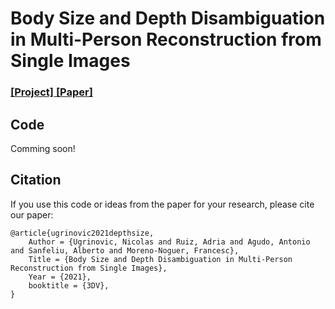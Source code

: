 # Body Size and Depth Disambiguation in Multi-Person Reconstruction from Single Images

### [[Project]](http://www.iri.upc.edu/people/nugrinovic/depthsize/index.html)[ [Paper]](http://www.iri.upc.edu/people/nugrinovic/depthsize/paper.pdf) 

## Code
Comming soon!

## Citation
If you use this code or ideas from the paper for your research, please cite our paper:
```
@article{ugrinovic2021depthsize,
    Author = {Ugrinovic, Nicolas and Ruiz, Adria and Agudo, Antonio and Sanfeliu, Alberto and Moreno-Noguer, Francesc},
    Title = {Body Size and Depth Disambiguation in Multi-Person Reconstruction from Single Images},
    Year = {2021},
    booktitle = {3DV},
}
```
